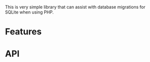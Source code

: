 This is very simple library that can assist with database migrations for SQLite
when using PHP.

# Features

# API

